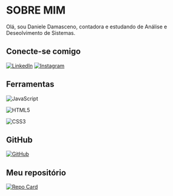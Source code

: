 
# SOBRE MIM

Olá, sou Daniele Damasceno, contadora e estudando de Análise e Deseolvimento de Sistemas.
## Conecte-se comigo

[![LinkedIn](https://img.shields.io/badge/LinkedIn-000?style=for-the-badge&logo=linkedin&logoColor=0E76A8)](https://www.linkedin.com/in/daniele-damasceno-30b8b9122/)
[![Instagram](https://th.bing.com/th/id/OIP.Go2CQNhF_49tkKcpEl_sHQHaHZ?w=30&h=30&c=7&r=0&o=5&pid=1.5)](https://www.instagram.com/danibdamasceno/)



## Ferramentas
![JavaScript](https://img.shields.io/badge/JavaScript-000?style=for-the-badge&logo=javascript)

![HTML5](https://img.shields.io/badge/HTML5-000?style=for-the-badge&logo=html5)

![CSS3](https://img.shields.io/badge/CSS3-000?style=for-the-badge&logo=css3&logoColor=264CE4)



## GitHub
[![GitHub](https://img.shields.io/badge/Github-ec63a1?style=for-the-badge&logo=github&logoColor=fff)](https://github.com/danibdamasceno/DDDIO)



## Meu repositório
[![Repo Card](https://github-readme-stats.vercel.app/api/pin/?username=danibdamascenojs&repo&bg_color=000&border_color=fff&show_icons=true&icon_color=fff&title_color=fff&text_color=FFF)](https://github.com/danibdamasceno/DDDIO)








